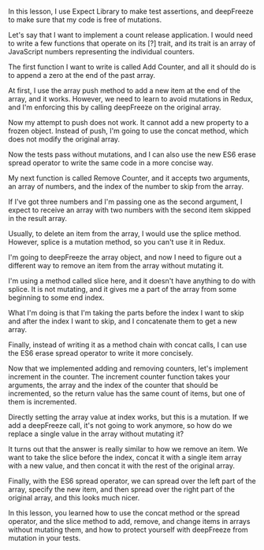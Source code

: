 

In this lesson, I use Expect Library to make test assertions, and deepFreeze to make sure that my code is free of mutations.

Let's say that I want to implement a count release application. I would need to write a few functions that operate on its [?] trait, and its trait is an array of JavaScript numbers representing the individual counters.

The first function I want to write is called Add Counter, and all it should do is to append a zero at the end of the past array.

At first, I use the array push method to add a new item at the end of the array, and it works. However, we need to learn to avoid mutations in Redux, and I'm enforcing this by calling deepFreeze on the original array.

Now my attempt to push does not work. It cannot add a new property to a frozen object. Instead of push, I'm going to use the concat method, which does not modify the original array.

Now the tests pass without mutations, and I can also use the new ES6 erase spread operator to write the same code in a more concise way.

My next function is called Remove Counter, and it accepts two arguments, an array of numbers, and the index of the number to skip from the array.

If I've got three numbers and I'm passing one as the second argument, I expect to receive an array with two numbers with the second item skipped in the result array.

Usually, to delete an item from the array, I would use the splice method. However, splice is a mutation method, so you can't use it in Redux.

I'm going to deepFreeze the array object, and now I need to figure out a different way to remove an item from the array without mutating it.

I'm using a method called slice here, and it doesn't have anything to do with splice. It is not mutating, and it gives me a part of the array from some beginning to some end index.

What I'm doing is that I'm taking the parts before the index I want to skip and after the index I want to skip, and I concatenate them to get a new array.

Finally, instead of writing it as a method chain with concat calls, I can use the ES6 erase spread operator to write it more concisely.

Now that we implemented adding and removing counters, let's implement increment in the counter. The increment counter function takes your arguments, the array and the index of the counter that should be incremented, so the return value has the same count of items, but one of them is incremented.

Directly setting the array value at index works, but this is a mutation. If we add a deepFreeze call, it's not going to work anymore, so how do we replace a single value in the array without mutating it?

It turns out that the answer is really similar to how we remove an item. We want to take the slice before the index, concat it with a single item array with a new value, and then concat it with the rest of the original array.

Finally, with the ES6 spread operator, we can spread over the left part of the array, specify the new item, and then spread over the right part of the original array, and this looks much nicer.

In this lesson, you learned how to use the concat method or the spread operator, and the slice method to add, remove, and change items in arrays without mutating them, and how to protect yourself with deepFreeze from mutation in your tests.